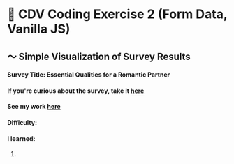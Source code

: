 # 👾 CDV Coding Exercise 2 (Form Data, Vanilla JS)

## ～ Simple Visualization of Survey Results

#### Survey Title: Essential Qualities for a Romantic Partner

#### If you're curious about the survey, take it [here](https://forms.gle/vGrf2pay4MUjEL6o6)

#### See my work [here](https://zoexiao0516.github.io/cdv-student/coding-exercises/coding-exercise-2/index.html)

#### Difficulty:

#### I learned:
1.

